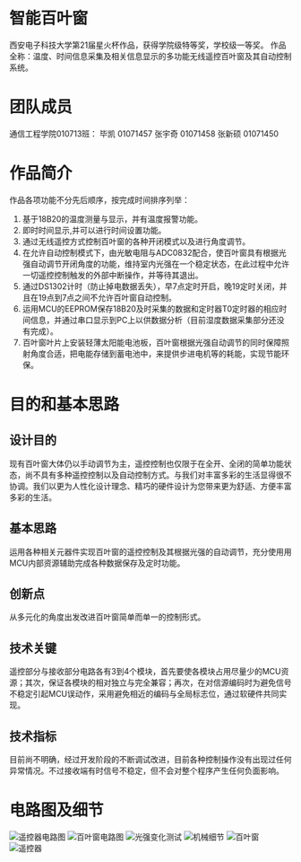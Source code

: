 # 智能百叶窗
西安电子科技大学第21届星火杯作品，获得学院级特等奖，学校级一等奖。
作品全称：温度、时间信息采集及相关信息显示的多功能无线遥控百叶窗及其自动控制系统。

# 团队成员
通信工程学院010713班：
毕凯   01071457
张宇奇 01071458
张新硕 01071450

# 作品简介
作品各项功能不分先后顺序，按完成时间排序列举：
1. 基于18B20的温度测量与显示，并有温度报警功能。
2. 即时时间显示,并可以进行时间设置功能。
3. 通过无线遥控方式控制百叶窗的各种开闭模式以及进行角度调节。
4. 在允许自动控制模式下，由光敏电阻与ADC0832配合，使百叶窗具有根据光强自动调节开闭角度的功能，维持室内光强在一个稳定状态，在此过程中允许一切遥控控制触发的外部中断操作，并等待其退出。
5. 通过DS1302计时（防止掉电数据丢失），早7点定时开启，晚19定时关闭，并且在19点到7点之间不允许百叶窗自动控制。
6. 运用MCU的EEPROM保存18B20及时采集的数据和定时器T0定时器的相应时间信息，并通过串口显示到PC上以供数据分析（目前湿度数据采集部分还没有完成）。
7. 百叶窗叶片上安装轻薄太阳能电池板，百叶窗根据光强自动调节的同时保障照射角度合适，把电能存储到蓄电池中，来提供步进电机等的耗能，实现节能环保。

# 目的和基本思路
## 设计目的
现有百叶窗大体仍以手动调节为主，遥控控制也仅限于在全开、全闭的简单功能状态，尚不具有多种遥控控制以及自动控制方式。与我们对丰富多彩的生活显得很不协调。我们以更为人性化设计理念、精巧的硬件设计为您带来更为舒适、方便丰富多彩的生活。
## 基本思路
运用各种相关元器件实现百叶窗的遥控控制及其根据光强的自动调节，充分使用用MCU内部资源辅助完成各种数据保存及定时功能。
## 创新点
从多元化的角度出发改进百叶窗简单而单一的控制形式。
## 技术关键
遥控部分与接收部分电路各有3到4个模块，首先要使各模块占用尽量少的MCU资源；其次，保证各模块的相对独立与完全兼容；再次，在对信源编码时为避免信号不稳定引起MCU误动作，采用避免相近的编码与全局标志位，通过软硬件共同实现。
## 技术指标
目前尚不明确，经过开发阶段的不断调试改进，目前各种控制操作没有出现过任何异常情况。不过接收端有时信号不稳定，但不会对整个程序产生任何负面影响。

# 电路图及细节
![遥控器电路图](./电路及效果图/proteus-controller.jpg)
![百叶窗电路图](./电路及效果图/proteus-shutter.jpg)
![光强变化测试](./电路及效果图/light-params.jpg)
![机械细节](./电路及效果图/details.jpg)
![百叶窗](./电路及效果图/shutter.jpg)
![遥控器](./电路及效果图/controller.jpg)


